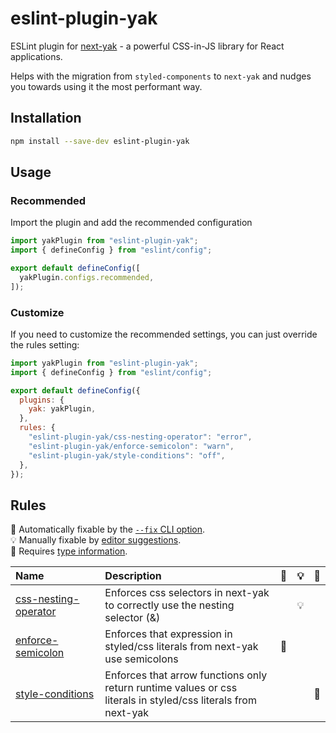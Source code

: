# eslint-plugin-yak

ESLint plugin for [next-yak](https://yak.js.org/) - a powerful CSS-in-JS library for React applications.

Helps with the migration from `styled-components` to `next-yak` and nudges you towards using it the most performant way.

## Installation

```bash
npm install --save-dev eslint-plugin-yak
```

## Usage

### Recommended

Import the plugin and add the recommended configuration

```js
import yakPlugin from "eslint-plugin-yak";
import { defineConfig } from "eslint/config";

export default defineConfig([
  yakPlugin.configs.recommended,
]);
```

### Customize

If you need to customize the recommended settings, you can just override the rules setting:

```js
import yakPlugin from "eslint-plugin-yak";
import { defineConfig } from "eslint/config";

export default defineConfig({
  plugins: {
    yak: yakPlugin,
  },
  rules: {
    "eslint-plugin-yak/css-nesting-operator": "error",
    "eslint-plugin-yak/enforce-semicolon": "warn",
    "eslint-plugin-yak/style-conditions": "off",
  },
});
```

## Rules

<!-- begin auto-generated rules list -->

🔧 Automatically fixable by the [`--fix` CLI option](https://eslint.org/docs/user-guide/command-line-interface#--fix).\
💡 Manually fixable by [editor suggestions](https://eslint.org/docs/latest/use/core-concepts#rule-suggestions).\
💭 Requires [type information](https://typescript-eslint.io/linting/typed-linting).

| Name                                                       | Description                                                                                                   | 🔧 | 💡 | 💭 |
| :--------------------------------------------------------- | :------------------------------------------------------------------------------------------------------------ | :- | :- | :- |
| [css-nesting-operator](docs/rules/css-nesting-operator.md) | Enforces css selectors in next-yak to correctly use the nesting selector (&)                                  |    | 💡 |    |
| [enforce-semicolon](docs/rules/enforce-semicolon.md)       | Enforces that expression in styled/css literals from next-yak use semicolons                                  | 🔧 |    |    |
| [style-conditions](docs/rules/style-conditions.md)         | Enforces that arrow functions only return runtime values or css literals in styled/css literals from next-yak |    |    | 💭 |

<!-- end auto-generated rules list -->
